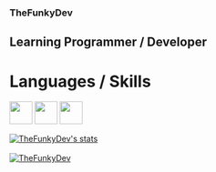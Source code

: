 ### TheFunkyDev
## Learning Programmer / Developer
# Languages / Skills

<code><img height="40" src="https://media.discordapp.net/attachments/786121094964314154/786682173792059392/31b2ii8hchi31-removebg-preview.png"></code>
<code><img height="40" src="https://media.discordapp.net/attachments/786121094964314154/786682525748953098/1200px-C_Sharp_logo.svg.png?width=627&height=683"></code>
<code><img height="40" src="https://media.discordapp.net/attachments/786121094964314154/786328707542548522/images-removebg-preview.png"></code>


<a href="https://github.com/TheFunkyDev">
  <img align="center" src="https://github-readme-stats.vercel.app/api?username=TheFunkyDev&show_icons=true&include_all_commits=true&show_icons=true&title_color=fff&icon_color=79ff97&text_color=9f9f9f&bg_color=151515" alt="TheFunkyDev's stats" />
</a>
<br><br>
<a href="https://github.com/TheFunkyDev?tab=repositories">
  <img align="center" src="https://github-readme-stats.vercel.app/api/top-langs/?username=TheFunkyDev&layout=compact&show_icons=true&title_color=fff&icon_color=79ff97&text_color=9f9f9f&bg_color=151515" alt='TheFunkyDev's favorite languages" />
</a>
<br>
<br>
